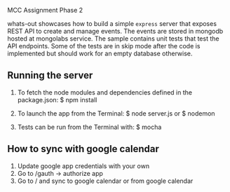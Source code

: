 MCC Assignment Phase 2

whats-out showcases how to build a simple `express` server that exposes REST API to create and manage events.
The events are stored in mongodb hosted at mongolabs service.
The sample contains unit tests that test the API endpoints. Some of the tests are in skip mode after the code is implemented but should work for an empty database otherwise.

## Running the server

1) To fetch the node modules and dependencies defined in the package.json: 
    $ npm install 

2) To launch the app from the Terminal:
    $ node server.js 
    or 
    $ nodemon

3) Tests can be run from the Terminal with:
   $ mocha


## How to sync with google calendar

1) Update google app credentials with your own
2) Go to /gauth -> authorize app
3) Go to / and sync to google calendar or from google calendar
